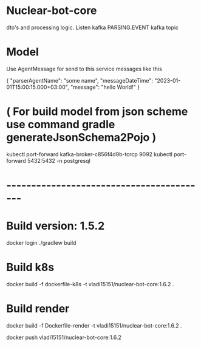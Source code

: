 # Nuclear-bot-core
dto's and processing logic. Listen kafka PARSING.EVENT kafka topic


# Model
Use AgentMessage for send to this service messages like this

{
  "parserAgentName": "some name",
  "messageDateTime": "2023-01-01T15:00:15.000+03:00",
  "message": "hello World!"
}

# ( For build model from json scheme use command  gradle generateJsonSchema2Pojo )

kubectl port-forward kafka-broker-c856f4d9b-tcrcp 9092
kubectl port-forward 5432:5432 -n postgresql

# -----------------------------------------
# Build version: 1.5.2

docker login
./gradlew build
# Build k8s
docker build -f dockerfile-k8s -t  vladi15151/nuclear-bot-core:1.6.2 .
# Build render
docker build -f Dockerfile-render -t vladi15151/nuclear-bot-core:1.6.2 .

docker push vladi15151/nuclear-bot-core:1.6.2